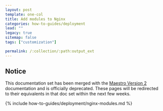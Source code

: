 ```yaml
---
layout: post
template: one-col
title: Add modules to Nginx
categories: how-to-guides/deployment
lead: ""
legacy: true
sitemap: false
tags: ["customization"]

permalink: /:collection/:path:output_ext
---
```


## Notice
<div class="notice notice-warning"><p>This documentation set has been merged with the <a href="/maestro/">Maestro Version 2</a> documentation and is officially deprecated. These pages will be redirected to their equivalents in that doc set within the next few weeks.</p></div>
{% include how-to-guides/deployment/nginx-modules.md %}